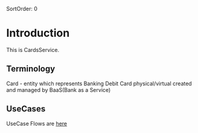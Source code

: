 SortOrder: 0
# Introduction

This is CardsService.


## Terminology

Card - entity which represents Banking Debit Card physical/virtual created and managed by BaaS(Bank as a Service)

## UseCases

UseCase Flows are [here](/docs/./flows.md)

